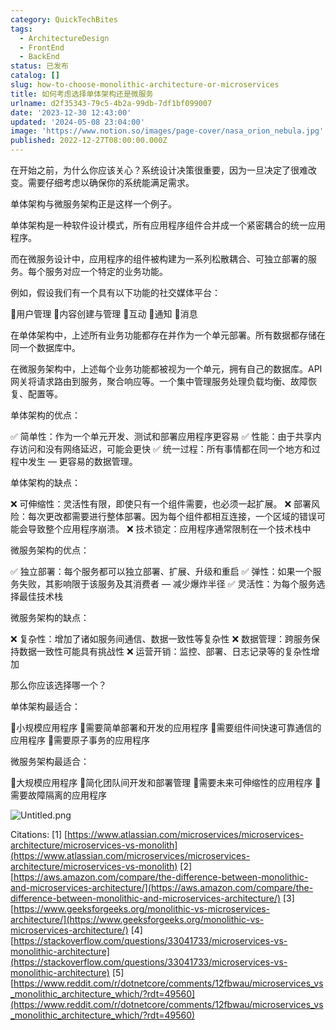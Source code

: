 ```yaml
---
category: QuickTechBites
tags:
  - ArchitectureDesign
  - FrontEnd
  - BackEnd
status: 已发布
catalog: []
slug: how-to-choose-monolithic-architecture-or-microservices
title: 如何考虑选择单体架构还是微服务
urlname: d2f35343-79c5-4b2a-99db-7df1bf099007
date: '2023-12-30 12:43:00'
updated: '2024-05-08 23:04:00'
image: 'https://www.notion.so/images/page-cover/nasa_orion_nebula.jpg'
published: 2022-12-27T08:00:00.000Z
---
```


在开始之前，为什么你应该关心？系统设计决策很重要，因为一旦决定了很难改变。需要仔细考虑以确保你的系统能满足需求。


单体架构与微服务架构正是这样一个例子。


单体架构是一种软件设计模式，所有应用程序组件合并成一个紧密耦合的统一应用程序。


而在微服务设计中，应用程序的组件被构建为一系列松散耦合、可独立部署的服务。每个服务对应一个特定的业务功能。


例如，假设我们有一个具有以下功能的社交媒体平台：


🔸用户管理
🔸内容创建与管理
🔸互动
🔸通知
🔸消息


在单体架构中，上述所有业务功能都存在并作为一个单元部署。所有数据都存储在同一个数据库中。


在微服务架构中，上述每个业务功能都被视为一个单元，拥有自己的数据库。API 网关将请求路由到服务，聚合响应等。一个集中管理服务处理负载均衡、故障恢复、配置等。


单体架构的优点：


✅ 简单性：作为一个单元开发、测试和部署应用程序更容易
✅ 性能：由于共享内存访问和没有网络延迟，可能会更快
✅ 统一过程：所有事情都在同一个地方和过程中发生 — 更容易的数据管理。


单体架构的缺点：


❌ 可伸缩性：灵活性有限，即使只有一个组件需要，也必须一起扩展。
❌ 部署风险：每次更改都需要进行整体部署。因为每个组件都相互连接，一个区域的错误可能会导致整个应用程序崩溃。
❌ 技术锁定：应用程序通常限制在一个技术栈中


微服务架构的优点：


✅ 独立部署：每个服务都可以独立部署、扩展、升级和重启
✅ 弹性：如果一个服务失败，其影响限于该服务及其消费者 — 减少爆炸半径
✅ 灵活性：为每个服务选择最佳技术栈


微服务架构的缺点：


❌ 复杂性：增加了诸如服务间通信、数据一致性等复杂性
❌ 数据管理：跨服务保持数据一致性可能具有挑战性
❌ 运营开销：监控、部署、日志记录等的复杂性增加


那么你应该选择哪一个？


单体架构最适合：


🔹小规模应用程序
🔹需要简单部署和开发的应用程序
🔹需要组件间快速可靠通信的应用程序
🔹需要原子事务的应用程序


微服务架构最适合：


🔸大规模应用程序
🔸简化团队间开发和部署管理
🔸需要未来可伸缩性的应用程序
🔸需要故障隔离的应用程序


![Untitled.png](https://prod-files-secure.s3.us-west-2.amazonaws.com/5d24fe63-e567-4804-86f9-9fdc62e13082/8d149051-cc00-4198-a3d7-e00805eb8f9e/Untitled.png?X-Amz-Algorithm=AWS4-HMAC-SHA256&X-Amz-Content-Sha256=UNSIGNED-PAYLOAD&X-Amz-Credential=AKIAT73L2G45FSPPWI6X%2F20241222%2Fus-west-2%2Fs3%2Faws4_request&X-Amz-Date=20241222T213252Z&X-Amz-Expires=3600&X-Amz-Signature=07d2138427d7be9ccf67a854e6545e60b4db00cfc75d8636f71955836422b1a8&X-Amz-SignedHeaders=host&x-id=GetObject)


Citations:
[1] [https://www.atlassian.com/microservices/microservices-architecture/microservices-vs-monolith](https://www.atlassian.com/microservices/microservices-architecture/microservices-vs-monolith)
[2] [https://aws.amazon.com/compare/the-difference-between-monolithic-and-microservices-architecture/](https://aws.amazon.com/compare/the-difference-between-monolithic-and-microservices-architecture/)
[3] [https://www.geeksforgeeks.org/monolithic-vs-microservices-architecture/](https://www.geeksforgeeks.org/monolithic-vs-microservices-architecture/)
[4] [https://stackoverflow.com/questions/33041733/microservices-vs-monolithic-architecture](https://stackoverflow.com/questions/33041733/microservices-vs-monolithic-architecture)
[5] [https://www.reddit.com/r/dotnetcore/comments/12fbwau/microservices_vs_monolithic_architecture_which/?rdt=49560](https://www.reddit.com/r/dotnetcore/comments/12fbwau/microservices_vs_monolithic_architecture_which/?rdt=49560)


